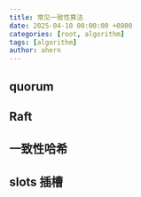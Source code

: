 ```yaml
---
title: 常见一致性算法
date: 2025-04-10 00:00:00 +0800
categories: [root, algorithm]
tags: [algorithm]
author: ahern
---
```


## quorum

## Raft

## 一致性哈希

## slots 插槽

